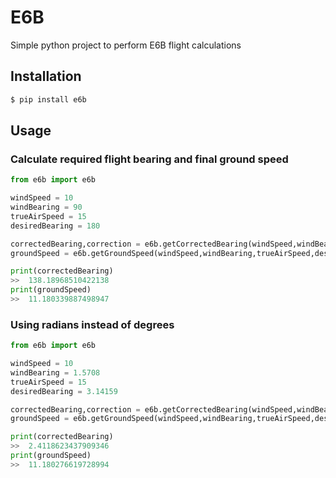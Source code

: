 # E6B
Simple python project to perform E6B flight calculations

## Installation
```bash
$ pip install e6b
```

## Usage

### Calculate required flight bearing and final ground speed
```python
from e6b import e6b

windSpeed = 10
windBearing = 90
trueAirSpeed = 15
desiredBearing = 180

correctedBearing,correction = e6b.getCorrectedBearing(windSpeed,windBearing,trueAirSpeed,desiredBearing)
groundSpeed = e6b.getGroundSpeed(windSpeed,windBearing,trueAirSpeed,desiredBearing,correction)

print(correctedBearing)
>>  138.18968510422138
print(groundSpeed)
>>  11.180339887498947
```

### Using radians instead of degrees

```python
from e6b import e6b

windSpeed = 10
windBearing = 1.5708
trueAirSpeed = 15
desiredBearing = 3.14159

correctedBearing,correction = e6b.getCorrectedBearing(windSpeed,windBearing,trueAirSpeed,desiredBearing,True)
groundSpeed = e6b.getGroundSpeed(windSpeed,windBearing,trueAirSpeed,desiredBearing,correction,True)

print(correctedBearing)
>>  2.4118623437909346
print(groundSpeed)
>>  11.180276619728994
```
